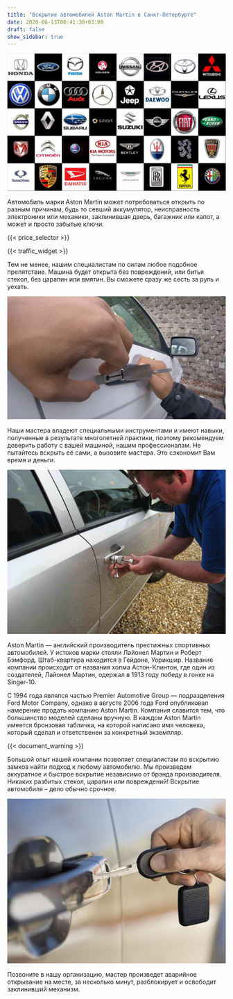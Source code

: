 ```yaml
---
title: "Вскрытие автомобилей Aston Martin в Санкт-Петербурге"
date: 2020-06-13T00:41:30+03:00
draft: false
show_sidebar: true
---
```


![логотипы авто](../car_logo.jpg)

Автомобиль марки Aston Martin может потребоваться открыть по разным причинам, будь то севший аккумулятор, неисправность электроники или механики, заклинившая дверь, багажник или капот, а может и просто забытые ключи. 

{{< price_selector >}}

{{< traffic_widget >}}

Тем не менее, нашим специалистам по силам любое подобное препятствие. Машина будет открыта без повреждений, или битья стекол, без царапин или вмятин. Вы сможете сразу же сесть за руль и уехать.

![вскрытие машины без повреждений](../car.jpg)

Наши мастера владеют специальными инструментами и имеют навыки, полученные в результате многолетней практики, поэтому рекомендуем доверить работу с вашей машиной, нашим профессионалам. Не пытайтесь вскрыть её сами, а вызовите мастера. Это сэкономит Вам время и деньги.

![процесс вскртия авто](../car_open.jpg)

Aston Martin — английский производитель престижных спортивных автомобилей. У истоков марки стояли Лайонел Мартин и Роберт Бэмфорд. Штаб-квартира находится в Гейдоне, Уорикшир. Название компании происходит от названия холма Астон-Клинтон, где один из создателей, Лайонел Мартин, одержал в 1913 году победу в гонке на Singer-10. 

С 1994 года являлся частью Premier Automotive Group — подразделения Ford Motor Company, однако в августе 2006 года Ford опубликовал намерение продать компанию Aston Martin. Компания славится тем, что большинство моделей сделаны вручную. В каждом Aston Martin имеется бронзовая табличка, на которой написано имя человека, который сделал и ответственен за конкретный экземпляр.

{{< document_warning >}}

Большой опыт нашей компании позволяет специалистам по вскрытию замков найти подход к любому автомобилю. Мы произведем аккуратное и быстрое вскрытие независимо от брэнда производителя. Никаких разбитых стекол, царапин или повреждений! Вскрытие автомобиля – дело обычно срочное. 

![ключ от авто](../car_key.jpg)

Позвоните в нашу организацию, мастер произведет аварийное открывание на месте, за несколько минут, разблокирует и освободит заклинивший механизм. 